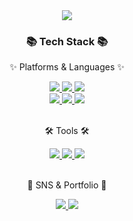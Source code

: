 <div align=center>
	<img src="https://capsule-render.vercel.app/api?type=waving&color=auto&height=200&section=header&text=SpringBoot!&fontSize=90" />	
</div>
<div align=center>
	<h3>📚 Tech Stack 📚</h3>
	<p>✨ Platforms & Languages ✨</p>
	<a href="https://namu.wiki/w/Spring(%ED%94%84%EB%A0%88%EC%9E%84%EC%9B%8C%ED%81%AC)">
	  <img src="https://img.shields.io/badge/spring-6DB33F?style=flat&logo=Spring&logoColor=white"/>
	</a>
	<a href="https://namu.wiki/w/Java">
	  <img src="https://img.shields.io/badge/Java-007396?style=flat&logo=Conda-Forge&logoColor=white"/>
	</a>
	<a href="https://namu.wiki/w/%EC%98%A4%EB%9D%BC%ED%81%B4%20%EB%8D%B0%EC%9D%B4%ED%84%B0%EB%B2%A0%EC%9D%B4%EC%8A%A4">
	  <img src="https://img.shields.io/badge/Oracle%20SQL-F80000?style=flat&logo=Oracle&logoColor=white" />
	</a>
	<br>
	<a href="https://namu.wiki/w/HTML5">
	  <img src="https://img.shields.io/badge/HTML5-E34F26?style=flat&logo=HTML5&logoColor=white" />
	</a>
	<a href="https://namu.wiki/w/CSS">
	  <img src="https://img.shields.io/badge/CSS3-1572B6?style=flat&logo=CSS3&logoColor=white" />
	</a>
	<a href="https://namu.wiki/w/JavaScript">
	  <img src="https://img.shields.io/badge/JavaScript-F7DF1E?style=flat&logo=JavaScript&logoColor=white" />
	</a>
	<br><br>
	<p>🛠 Tools 🛠</p>
	<a href="https://www.google.com/search?q=eclipse+github+%EC%97%B0%EB%8F%99&oq=eclipse+github+&aqs=chrome.1.69i57j0i512l9.9755j0j9&sourceid=chrome&ie=UTF-8">
	  <img src="https://img.shields.io/badge/GitHub-181717?style=flat&logo=GitHub&logoColor=white"/>
	</a>
	<a href="https://www.eclipse.org/downloads/">
	  <img src="https://img.shields.io/badge/Eclipse%20IDE-2C2255?style=flat&logo=EclipseIDE&logoColor=white" />
	</a>
	<a href="https://www.oracle.com/database/sqldeveloper/technologies/download/">
	  <img src="https://img.shields.io/badge/SqlDeveloper-809CC9?style=flat&logo=Oracle&logoColor=white" />
	</a>
	<br>
	<br>
	<p>🎨 SNS & Portfolio 🎨</p>
	<a href="#">
	  <img src="https://img.shields.io/badge/Portfolio-FF3633?style=flat&logo=Micro.blog&logoColor=white" />
	</a>
	<a href="mailto:2001february@mokpo.ac.kr">
	  <img src="https://img.shields.io/badge/Mail-30B980?style=flat&logo=Gmail&logoColor=white" />
	</a>
</div>

